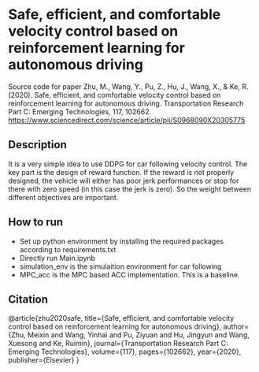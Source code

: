 # Safe, efficient, and comfortable velocity control based on reinforcement learning for autonomous driving
Source code for paper Zhu, M., Wang, Y., Pu, Z., Hu, J., Wang, X., & Ke, R. (2020). Safe, efficient, and comfortable velocity control based on reinforcement learning for autonomous driving. Transportation Research Part C: Emerging Technologies, 117, 102662. https://www.sciencedirect.com/science/article/pii/S0968090X20305775 

## Description
It is a very simple idea to use DDPG for car following velocity control. The key part is the design of reward function. If the reward is not properly designed, the vehicle will either has poor jerk performances or stop for there with zero speed (in this case the jerk is zero). So the weight between different objectives are important.

## How to run
- Set up python environment by installing the required packages according to requirements.txt
- Directly run Main.ipynb
- simulation_env is the simulaition environment for car following
- MPC_acc is the MPC based ACC implementation. This is a baseline. 

## Citation 
@article{zhu2020safe,
  title={Safe, efficient, and comfortable velocity control based on reinforcement learning for autonomous driving},
  author={Zhu, Meixin and Wang, Yinhai and Pu, Ziyuan and Hu, Jingyun and Wang, Xuesong and Ke, Ruimin},
  journal={Transportation Research Part C: Emerging Technologies},
  volume={117},
  pages={102662},
  year={2020},
  publisher={Elsevier}
}